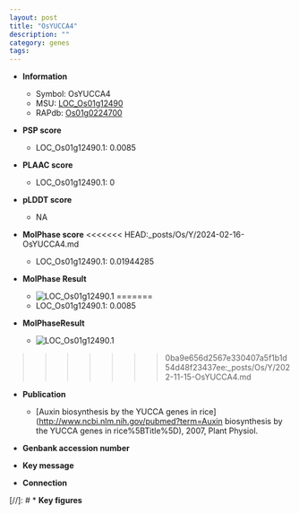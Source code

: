 ```yaml
---
layout: post
title: "OsYUCCA4"
description: ""
category: genes
tags: 
---
```


* **Information**  
    + Symbol: OsYUCCA4  
    + MSU: [LOC_Os01g12490](http://rice.plantbiology.msu.edu/cgi-bin/ORF_infopage.cgi?orf=LOC_Os01g12490)  
    + RAPdb: [Os01g0224700](http://rapdb.dna.affrc.go.jp/viewer/gbrowse_details/irgsp1?name=Os01g0224700)  

* **PSP score**  
    + LOC_Os01g12490.1: 0.0085 

* **PLAAC score**  
    + LOC_Os01g12490.1: 0 

* **pLDDT score**
    + NA


* **MolPhase score**
<<<<<<< HEAD:_posts/Os/Y/2024-02-16-OsYUCCA4.md
    + LOC_Os01g12490.1: 0.01944285

* **MolPhase Result**
    + ![LOC_Os01g12490.1](https://304243504.github.io/Pictures/LOC_Os01g/LOC_Os01g12490.1.png)
=======
    + LOC_Os01g12490.1: 0.0085

* **MolPhaseResult**
    + ![LOC_Os01g12490.1](https://ricepsp.github.io/pictures/LOC_Os01g/LOC_Os01g12490.1.png)
>>>>>>> 0ba9e656d2567e330407a5f1b1d54d48f23437ee:_posts/Os/Y/2022-11-15-OsYUCCA4.md

* **Publication**  
    + [Auxin biosynthesis by the YUCCA genes in rice](http://www.ncbi.nlm.nih.gov/pubmed?term=Auxin biosynthesis by the YUCCA genes in rice%5BTitle%5D), 2007, Plant Physiol.

* **Genbank accession number**  

* **Key message**  

* **Connection**  

[//]: # * **Key figures**  


